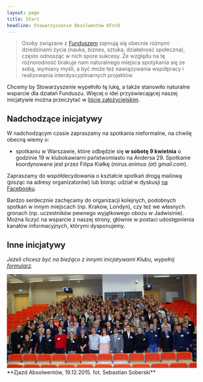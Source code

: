 ```yaml
---
layout: page
title: Start
headline: Stowarzyszenie Absolwentów KFnrD
---
```


> Osoby związane z [Funduszem](http://fundusz.org) zajmują się obecnie różnymi dziedzinami życia
> (nauka, biznes, sztuka, działalność społeczna), często odnosząc w nich spore sukcesy.
> Ze względu na tę różnorodność brakuje nam naturalnego miejsca spotykania się ze sobą,
> wymiany myśli, a być może też nawiązywania współpracy i realizowania interdyscyplinarnych projektów.  

Chcemy by Stowarzyszenie wypełniło tę lukę, a także stanowiło naturalne wsparcie dla działań Funduszu.
Więcej o idei przyświecającej naszej inicjatywie można przeczytać w [liście założycielskim](/list).

## Nadchodzące inicjatywy

W nadchodzącym czasie zapraszamy na spotkania nieformalne, na chwilę obecną wiemy o:

* spotkaniu w Warszawie, które odbędzie się **w sobotę 9 kwietnia** o godzinie 19 w klubokawiarni państwomiasto na Andersa 29. Spotkanie koordynowane jest przez Filipa Kiałkę (*mirus.animus (at) gmail.com*).

Zapraszamy do współdecydowania o kształcie spotkań drogą mailową (pisząc na adresy organizatorów) lub biorąc udział w dyskusji [na Facebooku](https://www.facebook.com/events/540405812787784/).

Bardzo serdecznie zachęcamy do organizacji kolejnych, podobnych spotkań w innym miejscach (np. Kraków, Londyn), czy też we własnych gronach (np. uczestników pewnego wyjątkowego obozu w Jadwisinie).
Można liczyć na wsparcie z naszej strony, głównie w postaci udostępnienia kanałów informacyjnych, którymi dysponujemy.

## Inne inicjatywy

*Jeżeli chcesz być na bieżąco z innymi inicjatywami Klubu, wypełnij
[formularz](http://absolwenci-funduszu.org/zgloszenia).*

<img src="/images/zjazd.jpg" alt="Zdjęcie ze Zjazdu, grudzień 2015" align="centre" />
**Zjazd Absolwentów, 19.12.2015. fot. Sebastian Soberski**
